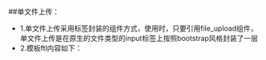 ##单文件上传：
* 1.单文件上传采用标签封装的组件方式，使用时，只要引用file_upload组件，单文件上传是在原生的文件类型的input标签上按照bootstrap风格封装了一层
* 2.模板ftl内容如下：

